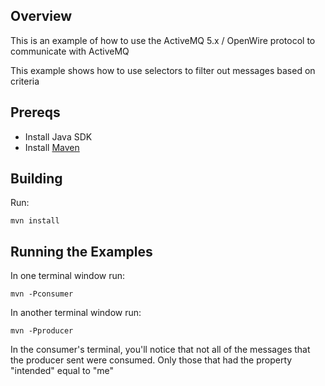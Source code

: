 ## Overview

This is an example of how to use the ActiveMQ 5.x / OpenWire protocol to communicate with ActiveMQ

This example shows how to use selectors to filter out messages based on criteria

## Prereqs

- Install Java SDK
- Install [Maven](http://maven.apache.org/download.html) 

## Building

Run:

    mvn install

## Running the Examples

In one terminal window run:

    mvn -Pconsumer

In another terminal window run:

    mvn -Pproducer

In the consumer's terminal, you'll notice that not all of the messages that the producer sent were consumed.
Only those that had the property "intended" equal to "me"
